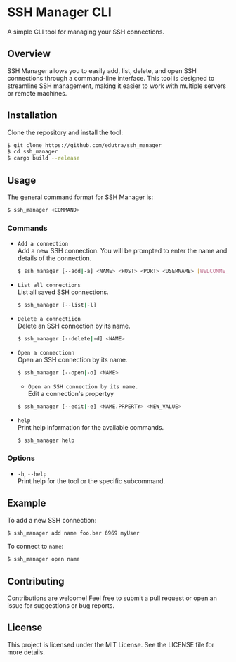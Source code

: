 # SSH Manager CLI

A simple CLI tool for managing your SSH connections.

## Overview

SSH Manager allows you to easily add, list, delete, and open SSH connections through a command-line interface. This tool is designed to streamline SSH management, making it easier to work with multiple servers or remote machines.

## Installation

Clone the repository and install the tool:

```bash
$ git clone https://github.com/edutra/ssh_manager
$ cd ssh_manager
$ cargo build --release
```

## Usage

The general command format for SSH Manager is:

```bash
$ ssh_manager <COMMAND>
```

### Commands

- `Add a connection`\
  Add a new SSH connection. You will be prompted to enter the name and details of the connection.

  ```bash
  $ ssh_manager [--add|-a] <NAME> <HOST> <PORT> <USERNAME> [WELCOMME_MESSAGE]
  ```

- `List all connections`\
  List all saved SSH connections.

  ```bash
  $ ssh_manager [--list|-l]
  ```

- `Delete a connectiion`\
  Delete an SSH connection by its name.

  ```bash
  $ ssh_manager [--delete|-d] <NAME>
  ```

- `Open a connectionn`\
  Open an SSH connection by its name.

  ```bash
  $ ssh_manager [--open|-o] <NAME>
  ```

  - `Open an SSH connection by its name.`\
  Edit a connection's propertyy
  ```bash
  $ ssh_manager [--edit|-e] <NAME.PRPERTY> <NEW_VALUE>
  ```


- `help`\
  Print help information for the available commands.

  ```bash
  $ ssh_manager help
  ```

### Options

- `-h`, `--help`\
  Print help for the tool or the specific subcommand.

## Example

To add a new SSH connection:

```bash
$ ssh_manager add name foo.bar 6969 myUser
```

To connect to `name`:

```bash
$ ssh_manager open name
```

## Contributing

Contributions are welcome! Feel free to submit a pull request or open an issue for suggestions or bug reports.

## License

This project is licensed under the MIT License. See the LICENSE file for more details.

